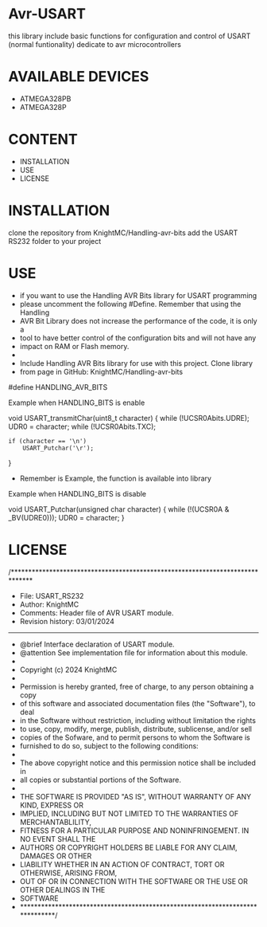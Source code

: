 # Avr-USART
this library include basic functions for configuration and control of USART (normal funtionality) dedicate to avr microcontrollers

# AVAILABLE DEVICES

- ATMEGA328PB
- ATMEGA328P

# CONTENT

- INSTALLATION
- USE
- LICENSE

# INSTALLATION

clone the repository from KnightMC/Handling-avr-bits add the USART RS232 folder to your project

# USE

  * if you want to use the Handling AVR Bits library for USART programming
  * please uncomment the following #Define. Remember that using the Handling
  * AVR Bit Library does not increase the performance of the code, it is only a
  * tool to have better control of the configuration bits and will not have any
  * impact on RAM or Flash memory.
  *
  * Include Handling AVR Bits library for use with this project. Clone library
  * from page in GitHub: KnightMC/Handling-avr-bits

#define HANDLING_AVR_BITS

Example when HANDLING_BITS is enable

void USART_transmitChar(uint8_t character) {
    while (!UCSR0Abits.UDRE);
    UDR0 = character;
    while (!UCSR0Abits.TXC);
    
    if (character == '\n')
        USART_Putchar('\r');
}

- Remember is Example, the function is available into library

Example when HANDLING_BITS is disable

void USART_Putchar(unsigned char character) {
    while (!(UCSR0A & _BV(UDRE0)));
    UDR0 = character;
}

# LICENSE

 /******************************************************************************
 * File: USART_RS232
 * Author: KnightMC
 * Comments: Header file of AVR USART module.
 * Revision history: 03/01/2024
 ******************************************************************************
 * @brief        Interface declaration of USART module.
 * @attention    See implementation file for information about this module.
 *
 * Copyright (c) 2024 KnightMC
 *
 * Permission is hereby granted, free of charge, to any person obtaining a copy
 * of this software and associated documentation files (the "Software"), to deal
 * in the Software without restriction, including without limitation the rights
 * to use, copy, modify, merge, publish, distribute, sublicense, and/or sell
 * copies of the Sofware, and to permit persons to whom the Software is
 * furnished to do so, subject to the following conditions:
 *
 * The above copyright notice and this permission notice shall be included in
 * all copies or substantial portions of the Software.
 *
 * THE SOFTWARE IS PROVIDED "AS IS", WITHOUT WARRANTY OF ANY KIND, EXPRESS OR
 * IMPLIED, INCLUDING BUT NOT LIMITED TO THE WARRANTIES OF MERCHANTABLILITY,
 * FITNESS FOR A PARTICULAR PURPOSE AND NONINFRINGEMENT. IN NO EVENT SHALL THE
 * AUTHORS OR COPYRIGHT HOLDERS BE LIABLE FOR ANY CLAIM, DAMAGES OR OTHER
 * LIABILITY WHETHER IN AN ACTION OF CONTRACT, TORT OR OTHERWISE, ARISING FROM,
 * OUT OF OR IN CONNECTION WITH THE SOFTWARE OR THE USE OR OTHER DEALINGS IN THE
 * SOFTWARE
 * ******************************************************************************/